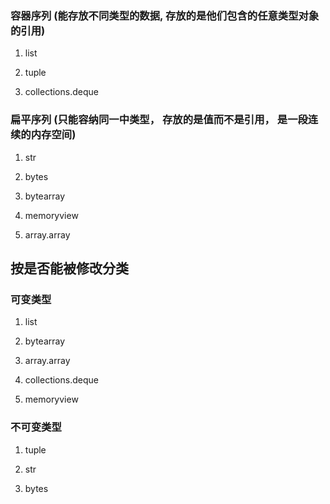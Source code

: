 

### 容器序列 (能存放不同类型的数据, 存放的是他们包含的任意类型对象的引用)

1. list

2. tuple

3. collections.deque


### 扁平序列 (只能容纳同一中类型， 存放的是值而不是引用， 是一段连续的内存空间)

1. str

2. bytes

3. bytearray

4. memoryview

5. array.array


## 按是否能被修改分类

### 可变类型

1. list

2. bytearray

3. array.array

4. collections.deque

5. memoryview

### 不可变类型

1. tuple

2. str

3. bytes